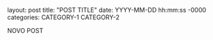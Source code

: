 layout: post
title: "POST TITLE"
date: YYYY-MM-DD hh:mm:ss -0000
categories: CATEGORY-1 CATEGORY-2
<p> NOVO POST</p>
